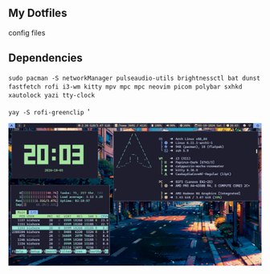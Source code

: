 ## My Dotfiles 
config files
## Dependencies
`sudo pacman -S networkManager pulseaudio-utils brightnessctl bat dunst fastfetch rofi i3-wm kitty mpv mpc mpc neovim picom polybar sxhkd xautolock yazi tty-clock` <br/> <br/> 
`yay -S rofi-greenclip `'


![catppuccin](https://github.com/KISHOREkevin/.dotfiles/blob/main/output.png)
